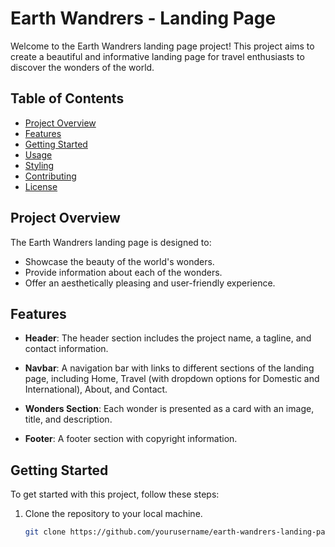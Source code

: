 # Earth Wandrers - Landing Page

Welcome to the Earth Wandrers landing page project! This project aims to create a beautiful and informative landing page for travel enthusiasts to discover the wonders of the world.

## Table of Contents

- [Project Overview](#project-overview)
- [Features](#features)
- [Getting Started](#getting-started)
- [Usage](#usage)
- [Styling](#styling)
- [Contributing](#contributing)
- [License](#license)

## Project Overview

The Earth Wandrers landing page is designed to:

- Showcase the beauty of the world's wonders.
- Provide information about each of the wonders.
- Offer an aesthetically pleasing and user-friendly experience.

## Features

- **Header**: The header section includes the project name, a tagline, and contact information.

- **Navbar**: A navigation bar with links to different sections of the landing page, including Home, Travel (with dropdown options for Domestic and International), About, and Contact.

- **Wonders Section**: Each wonder is presented as a card with an image, title, and description.

- **Footer**: A footer section with copyright information.

## Getting Started

To get started with this project, follow these steps:

1. Clone the repository to your local machine.

   ```bash
   git clone https://github.com/yourusername/earth-wandrers-landing-page.git
